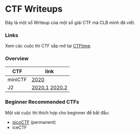 # CTF Writeups


Đây là một số Writeup của một số giải CTF mà CLB mình đã viết.

### Links
Xem các cuộc thi CTF sắp mở tại [CTFtime](https://ctftime.org/).


### Overview

| CTF | link
| ------ | ------ |
| miniCTF | [2020](miniCTF2020/readme.md) |
| J2 | [2020.1](https://3funny.tech/2020/10/writeup-cuoc-thi-j2team-ctf-2020/?fbclid=IwAR2E3pqqQTfTh2pm5ea8HtReWnr09HXBnd2R43s_jvPi0p-hF2DVk1QiFKU) [2020.2](https://3funny.tech/2020/10/writeup-cuoc-thi-j2team-ctf-2020-part-2/?fbclid=IwAR1giRS98KYDX09_feizoYHCwk-aq9P8uJNwYoONBMqcWWYuBYcYoz4otns) |

### Beginner Recommended CTFs
Một vài cuộc thi thích hợp cho beginner để bắt đầu: 
- [picoCTF](https://picoctf.org/) (permanent)
- iceCTF
